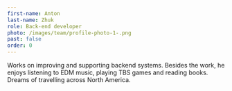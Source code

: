 ```yaml
---
first-name: Anton
last-name: Zhuk
role: Back-end developer
photo: /images/team/profile-photo-1-.png
past: false
order: 0
---
```

Works on improving and supporting backend systems. Besides the work, he enjoys listening to EDM music, playing TBS games and reading books. Dreams of travelling across North America.